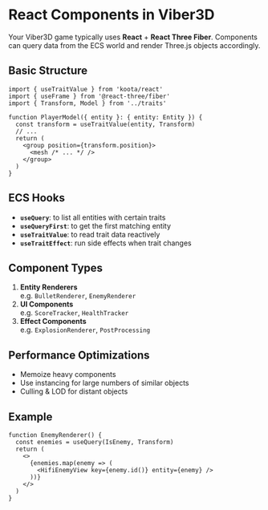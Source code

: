# React Components in Viber3D

Your Viber3D game typically uses **React** + **React Three Fiber**. Components can query data from the ECS world and render Three.js objects accordingly.

## Basic Structure

```tsx
import { useTraitValue } from 'koota/react'
import { useFrame } from '@react-three/fiber'
import { Transform, Model } from '../traits'

function PlayerModel({ entity }: { entity: Entity }) {
  const transform = useTraitValue(entity, Transform)
  // ...
  return (
    <group position={transform.position}>
      <mesh /* ... */ />
    </group>
  )
}
```

## ECS Hooks

- **`useQuery`**: to list all entities with certain traits  
- **`useQueryFirst`**: to get the first matching entity  
- **`useTraitValue`**: to read trait data reactively  
- **`useTraitEffect`**: run side effects when trait changes

## Component Types

1. **Entity Renderers**  
   e.g. `BulletRenderer`, `EnemyRenderer`  
2. **UI Components**  
   e.g. `ScoreTracker`, `HealthTracker`  
3. **Effect Components**  
   e.g. `ExplosionRenderer`, `PostProcessing`

## Performance Optimizations

- Memoize heavy components  
- Use instancing for large numbers of similar objects  
- Culling & LOD for distant objects

## Example

```tsx
function EnemyRenderer() {
  const enemies = useQuery(IsEnemy, Transform)
  return (
    <>
      {enemies.map(enemy => (
        <HifiEnemyView key={enemy.id()} entity={enemy} />
      ))}
    </>
  )
}
``` 